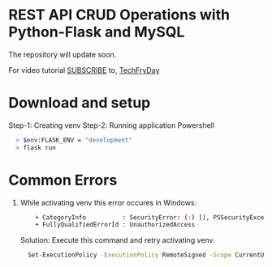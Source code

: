 # REST API CRUD Operations with Python-Flask and MySQL
The repository will update soon.

For video tutorial [SUBSCRIBE](https://www.youtube.com/techfryday) to,
[TechFryDay](https://www.youtube.com/techfryday)

# Download and setup

Step-1: Creating venv
Step-2: Running application
Powershell
```bash
  > $env:FLASK_ENV = "development"
  > flask run
```



# Common Errors
1. While activating venv this error occures in Windows:

    ```bash
        + CategoryInfo          : SecurityError: (:) [], PSSecurityException
        + FullyQualifiedErrorId : UnauthorizedAccess
    ```
    Solution:
    Execute this command and retry activating venv.
    ```bash
      Set-ExecutionPolicy -ExecutionPolicy RemoteSigned -Scope CurrentUser
    ```
